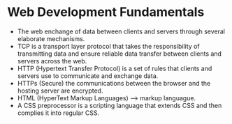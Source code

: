 # Web Development Fundamentals
- The web enchange of data between clients and servers through several elaborate mechanisms.
- TCP is a transport layer protocol that takes the responsibility of transmitting data and ensure reliable data transfer between clients and servers across the web.
- HTTP (Hypertext Transfer Protocol) is a set of rules that clients and servers use to communicate and exchange data.
- HTTPs (Secure) the communications between the browser and the hosting server are encrypted.
- HTML (HyperText Markup Languages) --> markup languague.
- A CSS preprocessor is a scripting language that extends CSS and then complies it into regular CSS.